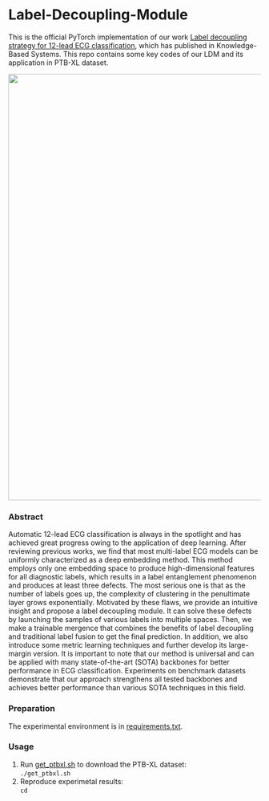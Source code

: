 # Label-Decoupling-Module
This is the official PyTorch implementation of our work [Label decoupling strategy for 12-lead ECG classification](https://www.sciencedirect.com/science/article/pii/S0950705123000485), which has published in Knowledge-Based Systems. This repo contains some key codes of our LDM and its application in PTB-XL dataset.<br>
<div align=center>
<img width="850" src="https://github.com/Zhangshuojackpot/Label-Decoupling-Module/blob/main/introduction.png"/>
</div>

### Abstract
Automatic 12-lead ECG classification is always in the spotlight and has achieved great progress owing to the application of deep learning. After reviewing previous works, we find that most multi-label ECG models can be uniformly characterized as a deep embedding method. This method employs only one embedding space to produce high-dimensional features for all diagnostic labels, which results in a label entanglement phenomenon and produces at least three defects. The most serious one is that as the
number of labels goes up, the complexity of clustering in the penultimate layer grows exponentially. Motivated by these flaws, we provide an intuitive insight and propose a label decoupling module. It can solve these defects by launching the samples of various labels into multiple spaces. Then, we make a trainable mergence that combines the benefits of label decoupling and traditional label fusion to get the final prediction. In addition, we also introduce some metric learning techniques and further develop its large-margin version. It is important to note that our method is universal and can be applied with many state-of-the-art (SOTA) backbones for better performance in ECG classification. Experiments on benchmark datasets demonstrate that our approach strengthens all tested backbones and achieves better performance than various SOTA techniques in this field. 

### Preparation
The experimental environment is in [requirements.txt](https://github.com/Zhangshuojackpot/Label-Decoupling-Module/blob/main/requirements.txt).<br>

### Usage
1. Run [get_ptbxl.sh](https://github.com/Zhangshuojackpot/Label-Decoupling-Module/blob/main/get_ptbxl.sh) to download the PTB-XL dataset:<br>
`./get_ptbxl.sh`
2. Reproduce experimetal results:<br>
`cd `
